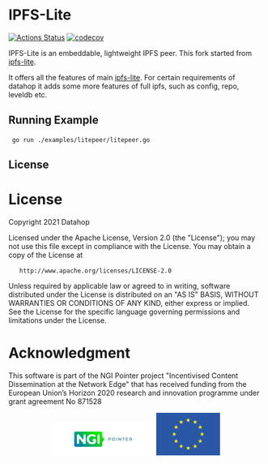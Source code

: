 # IPFS-Lite

[![Actions Status](https://github.com/datahop/ipfs-lite/workflows/Go/badge.svg)](https://github.com/datahop/ipfs-lite/actions)
[![codecov](https://codecov.io/gh/datahop/ipfs-lite/branch/android.1/graph/badge.svg)](https://codecov.io/gh/datahop/ipfs-lite)

IPFS-Lite is an embeddable, lightweight IPFS peer. This fork started from [ipfs-lite](https://github.com/hsanjuan/ipfs-lite).

It offers all the features of main [ipfs-lite](https://github.com/hsanjuan/ipfs-lite). For certain requirements of datahop 
it adds some more features of full ipfs, such as config, repo, leveldb etc.

## Running Example

```
 go run ./examples/litepeer/litepeer.go
```

## License

# License

Copyright 2021 Datahop

Licensed under the Apache License, Version 2.0 (the "License");
you may not use this file except in compliance with the License.
You may obtain a copy of the License at

       http://www.apache.org/licenses/LICENSE-2.0

Unless required by applicable law or agreed to in writing, software
distributed under the License is distributed on an "AS IS" BASIS,
WITHOUT WARRANTIES OR CONDITIONS OF ANY KIND, either express or implied.
See the License for the specific language governing permissions and
limitations under the License.

# Acknowledgment

This software is part of the NGI Pointer project "Incentivised Content Dissemination at the Network Edge" that has received funding from the European Union’s Horizon 2020 research and innovation programme under grant agreement No 871528

<p align="center"><img  alt="ngi logo" src="./Logo_Pointer.png" width=40%> <img  alt="eu logo" src="./eu.png" width=25%></p>
